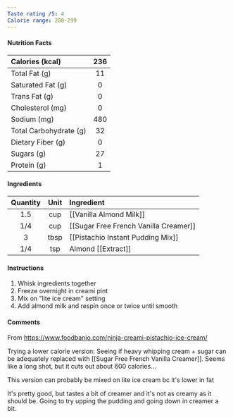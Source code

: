 ```yaml
---
Taste rating /5: 4
Calorie range: 200-299
---
```

#### Nutrition Facts
| Calories (kcal) | 236 |
| :-- | :--: |
| Total Fat (g) | 11 |
| Saturated Fat (g) | 0 |
| Trans Fat (g) | 0 |
| Cholesterol (mg) | 0 |
| Sodium (mg) | 480 |
| Total Carbohydrate (g) | 32 |
| Dietary Fiber (g) | 0 |
| Sugars (g) | 27 |
| Protein (g) | 1 |
#### Ingredients
| Quantity | Unit | Ingredient                            |
| :------: | :--: | :------------------------------------ |
|   1.5    | cup  | [[Vanilla Almond Milk]]               |
|   1/4    | cup  | [[Sugar Free French Vanilla Creamer]] |
|    3     | tbsp | [[Pistachio Instant Pudding Mix]]     |
|   1/4    | tsp  | Almond [[Extract]]                    |
#### Instructions

1. Whisk ingredients together
2. Freeze overnight in creami pint
3. Mix on "lite ice cream" setting
4. Add almond milk and respin once or twice until smooth

#### Comments

From https://www.foodbanjo.com/ninja-creami-pistachio-ice-cream/

Trying a lower calorie version: Seeing if heavy whipping cream + sugar can be adequately replaced with [[Sugar Free French Vanilla Creamer]]. Seems like a long shot, but it cuts out about 600 calories...

This version can probably be mixed on lite ice cream bc it's lower in fat

It's pretty good, but tastes a bit of creamer and it's not as creamy as it should be. Going to try upping the pudding and going down in creamer a bit.